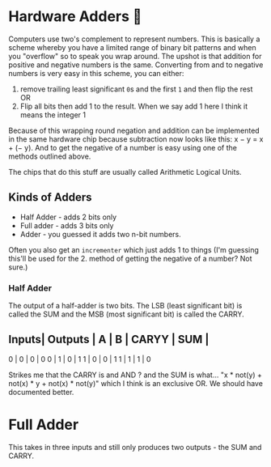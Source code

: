 # Hardware Adders 🐍

Computers use two's complement to represent numbers. This is basically a scheme whereby you have a limited range of binary bit patterns and when you "overflow" so to speak you wrap around. The upshot is that addition for positive and negative numbers is the same. Converting from and to negative numbers is very easy in this scheme, you can either:

1. remove trailing least significant `0`s and the first `1` and then flip the rest OR
2. Flip all bits then add 1 to the result. When we say add 1 here I think it means the integer 1

Because of this wrapping round negation and addition can be implemented in the same hardware chip because subtraction now looks like this: x − y = x + (− y). And to get the negative of a number is easy using one of the methods outlined above.

The chips that do this stuff are usually called Arithmetic Logical Units.

## Kinds of Adders

* Half Adder - adds 2 bits only
* Full adder - adds 3 bits only
* Adder - you guessed it adds two n-bit numbers.

Often you also get an `incrementer` which just adds 1 to things (I'm guessing this'll be used for the 2. method of getting the negative of a number? Not sure.)

### Half Adder

The output of a half-adder is two bits. The LSB (least significant bit) is called the SUM and the MSB (most significant bit) is called the CARRY.

Inputs|   Outputs   |
A | B | CARYY | SUM |
---------------------
0 | 0 |  0    |  0
0 | 1 |  0    |  1
1 | 0 |  0    |  1
1 | 1 |  1    |  0

Strikes me that the CARRY is and AND ? and the SUM is what... "x * not(y) + not(x) * y + not(x) * not(y)" which I think is an exclusive OR. We should have documented better.

# Full Adder

This takes in three inputs and still only produces two outputs - the SUM and CARRY.





